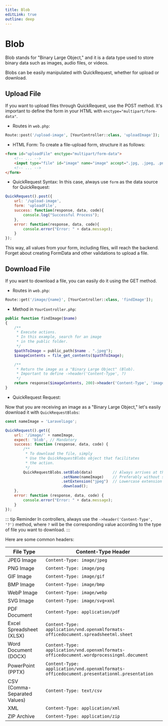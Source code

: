 ```yaml
---
title: Blob
editLink: true
outline: deep
---
```


# Blob

Blob stands for "Binary Large Object," and it is a data type used to store binary data such as images, audio files, or videos.

Blobs can be easily manipulated with QuickRequest, whether for upload or download.

## Upload File

If you want to upload files through QuickRequest, use the POST method. It's important to define the form in your HTML with `enctype="multipart/form-data"`.

- Routes in `web.php`:

```php
Route::post('/upload-image', [YourController::class, 'uploadImage']);
```

- HTML Form:
To create a file-upload form, structure it as follows:

```html
<form id="uploadFile" enctype="multipart/form-data">
    <!-- ... -->
    <input type="file" id="image" name="image" accept=".jpg, .jpeg, .png">
    <!-- ... -->
</form>
```

- QuickRequest Syntax:
In this case, always use `form` as the data source for QuickRequest:

```javascript
QuickRequest().post({
    url: '/upload-image',
    form: 'uploadFile',
    success: function(response, data, code){
        console.log("Successful Process");
    },
    error: function(response, data, code){
        console.error("Error: " + data.message);
    }
});
```

This way, all values from your form, including files, will reach the backend. Forget about creating FormData and other validations to upload a file.

## Download File

If you want to download a file, you can easily do it using the GET method.

- Routes in `web.php`:

```php
Route::get('/image/{name}', [YourController::class, 'findImage']);
```

- Method in `YourController.php`:

```php
public function findImage($name)
{
    /**
     * Execute actions.
     * In this example, search for an image
     * in the public folder.
     */
    $pathToImage = public_path($name . ".jpeg");
    $imageContents = file_get_contents($pathToImage);

    /**
     * Return the image as a "Binary Large Object" (Blob).
     * Important to define ->header('Content-Type', ?)
     */
    return response($imageContents, 200)->header('Content-Type', 'image/jpeg');
}
```

- QuickRequest Request:

Now that you are receiving an image as a "Binary Large Object," let's easily download it with `QuickRequestBlobs`:

```javascript
const nameImage = 'LaravelLogo';

QuickRequest().get({
    url: '/image/' + nameImage,
    expect: 'blob', // Mandatory
    success: function (response, data, code) {
        /**
         * To download the file, simply
         * Use the QuickRequestBlobs object that facilitates
         * the action.
         */
        QuickRequestBlobs.setBlob(data)         // Always arrives at this position the blob
                         .setName(nameImage)    // Preferably without spaces.
                         .setExtension("jpeg")  // Lowercase extension without the dot.
                         .download();
    },
    error: function (response, data, code) {
        console.error("Error: " + data.message);
    }
});
```

::: tip Reminder
In controllers, always use the `->header('Content-Type', '?')` method, where `?` will be the corresponding value according to the type of file you want to download.
:::

Here are some common headers:

| File Type                    | Content-Type Header                                                                       |
|------------------------------|-------------------------------------------------------------------------------------------|
| JPEG Image                   | `Content-Type: image/jpeg`                                                                |
| PNG Image                    | `Content-Type: image/png`                                                                 |
| GIF Image                    | `Content-Type: image/gif`                                                                 |
| BMP Image                    | `Content-Type: image/bmp`                                                                 |
| WebP Image                   | `Content-Type: image/webp`                                                                |
| SVG Image                    | `Content-Type: image/svg+xml`                                                             |
| PDF Document                 | `Content-Type: application/pdf`                                                           |
| Excel Spreadsheet (XLSX)     | `Content-Type: application/vnd.openxmlformats-officedocument.spreadsheetml.sheet`         |
| Word Document (DOCX)         | `Content-Type: application/vnd.openxmlformats-officedocument.wordprocessingml.document`   |
| PowerPoint (PPTX)            | `Content-Type: application/vnd.openxmlformats-officedocument.presentationml.presentation` |
| CSV (Comma-Separated Values) | `Content-Type: text/csv`                                                                  |
| XML                          | `Content-Type: application/xml`                                                           |
| ZIP Archive                  | `Content-Type: application/zip`                                                           |